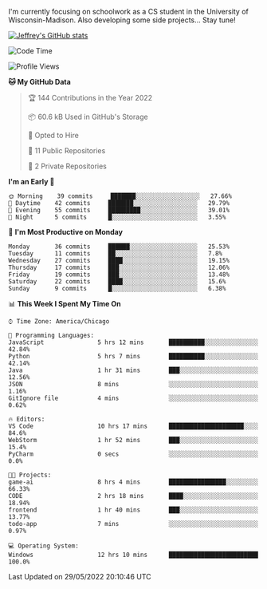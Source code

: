 

I'm currently focusing on schoolwork as a CS student in the University of Wisconsin-Madison.
Also developing some side projects...
Stay tune!

<!-- [![wakatime](https://wakatime.com/badge/user/99a12255-d5fa-4530-a56f-b1f6efe8669d.svg?style=for-the-badge)](https://wakatime.com/@99a12255-d5fa-4530-a56f-b1f6efe8669d) -->

[![Jeffrey's GitHub stats](https://github-readme-stats.vercel.app/api?username=slijeff&count_private=true&show_icons=true)](https://github.com/anuraghazra/github-readme-stats)

<!-- [![Jeffrey's wakatime stats](https://github-readme-stats.vercel.app/api/wakatime?username=slijeff&custom_title=Coding+Time+Last+Week)](https://github.com/slijeff/github-readme-stats) -->

<!-- [![Top Langs](https://github-readme-stats.vercel.app/api/top-langs/?username=slijeff&count_private=true&langs_count=8&hide=javascript&custom_title=Repo+Languages)](https://github.com/anuraghazra/github-readme-stats) -->

<!--START_SECTION:waka-->
![Code Time](http://img.shields.io/badge/Code%20Time-59%20hrs%205%20mins-blue)

![Profile Views](http://img.shields.io/badge/Profile%20Views-0-blue)

**🐱 My GitHub Data** 

> 🏆 144 Contributions in the Year 2022
 > 
> 📦 60.6 kB Used in GitHub's Storage 
 > 
> 💼 Opted to Hire
 > 
> 📜 11 Public Repositories 
 > 
> 🔑 2 Private Repositories  
 > 
**I'm an Early 🐤** 

```text
🌞 Morning    39 commits     ███████░░░░░░░░░░░░░░░░░░   27.66% 
🌆 Daytime    42 commits     ███████░░░░░░░░░░░░░░░░░░   29.79% 
🌃 Evening    55 commits     █████████░░░░░░░░░░░░░░░░   39.01% 
🌙 Night      5 commits      █░░░░░░░░░░░░░░░░░░░░░░░░   3.55%

```
📅 **I'm Most Productive on Monday** 

```text
Monday       36 commits     ██████░░░░░░░░░░░░░░░░░░░   25.53% 
Tuesday      11 commits     ██░░░░░░░░░░░░░░░░░░░░░░░   7.8% 
Wednesday    27 commits     ████░░░░░░░░░░░░░░░░░░░░░   19.15% 
Thursday     17 commits     ███░░░░░░░░░░░░░░░░░░░░░░   12.06% 
Friday       19 commits     ███░░░░░░░░░░░░░░░░░░░░░░   13.48% 
Saturday     22 commits     ████░░░░░░░░░░░░░░░░░░░░░   15.6% 
Sunday       9 commits      █░░░░░░░░░░░░░░░░░░░░░░░░   6.38%

```


📊 **This Week I Spent My Time On** 

```text
⌚︎ Time Zone: America/Chicago

💬 Programming Languages: 
JavaScript               5 hrs 12 mins       ██████████░░░░░░░░░░░░░░░   42.84% 
Python                   5 hrs 7 mins        ██████████░░░░░░░░░░░░░░░   42.14% 
Java                     1 hr 31 mins        ███░░░░░░░░░░░░░░░░░░░░░░   12.56% 
JSON                     8 mins              ░░░░░░░░░░░░░░░░░░░░░░░░░   1.16% 
GitIgnore file           4 mins              ░░░░░░░░░░░░░░░░░░░░░░░░░   0.62%

🔥 Editors: 
VS Code                  10 hrs 17 mins      █████████████████████░░░░   84.6% 
WebStorm                 1 hr 52 mins        ███░░░░░░░░░░░░░░░░░░░░░░   15.4% 
PyCharm                  0 secs              ░░░░░░░░░░░░░░░░░░░░░░░░░   0.0%

🐱‍💻 Projects: 
game-ai                  8 hrs 4 mins        ████████████████░░░░░░░░░   66.33% 
CODE                     2 hrs 18 mins       ████░░░░░░░░░░░░░░░░░░░░░   18.94% 
frontend                 1 hr 40 mins        ███░░░░░░░░░░░░░░░░░░░░░░   13.77% 
todo-app                 7 mins              ░░░░░░░░░░░░░░░░░░░░░░░░░   0.97%

💻 Operating System: 
Windows                  12 hrs 10 mins      █████████████████████████   100.0%

```


 Last Updated on 29/05/2022 20:10:46 UTC
<!--END_SECTION:waka-->
